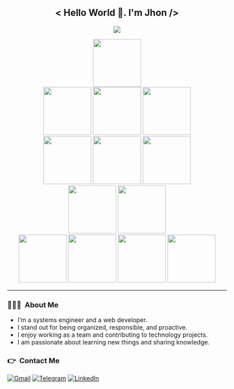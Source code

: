 <h2 align="center">
  < Hello World 👋. I'm Jhon />
</h2>
<p align="center">
  <img src="https://readme-typing-svg.herokuapp.com/?lines=Front-end%20web%20developer;4%2B%20years%20of%20coding%20experience;Always%20learning%20new%20tech&font=Pacifico&center=true&width=400&height=60&color=e44d26&vCenter=true&size=30%22">
</p>

<p align="center">
  <img width="110rem" src="https://www.vectorlogo.zone/logos/w3_html5/w3_html5-ar21.svg">
  </br>
  <img width="110rem" src="https://www.vectorlogo.zone/logos/w3_css/w3_css-ar21.svg">
  <img width="110rem" src="https://www.vectorlogo.zone/logos/sass-lang/sass-lang-ar21.svg">
  <img width="110rem" src="https://www.vectorlogo.zone/logos/getbootstrap/getbootstrap-ar21.svg">
  </br>
  <img width="110rem" src="https://www.vectorlogo.zone/logos/javascript/javascript-horizontal.svg">
  <img width="110rem" src="https://www.vectorlogo.zone/logos/reactjs/reactjs-ar21.svg">
  <img width="110rem" src="https://www.vectorlogo.zone/logos/vuejs/vuejs-ar21.svg">
  </br>
  <img width="110rem" src="https://www.vectorlogo.zone/logos/git-scm/git-scm-ar21.svg">
  <img width="110rem" src="https://www.vectorlogo.zone/logos/github/github-ar21.svg">
  </br>
  <img width="110rem" src="https://www.vectorlogo.zone/logos/mysql/mysql-ar21.svg">
  <img width="110rem" src="https://www.vectorlogo.zone/logos/mongodb/mongodb-ar21.svg">
  <img width="110rem" src="https://www.vectorlogo.zone/logos/php/php-ar21.svg">	
  <img width="110rem" src="https://www.vectorlogo.zone/logos/laravel/laravel-ar21.svg">
</p>
<hr>


### 👨🏻‍💻 &nbsp;About Me

- I’m a systems engineer and a web developer.
- I stand out for being organized, responsible, and proactive.
- I enjoy working as a team and contributing to technology projects. 
- I am passionate about learning new things and sharing knowledge.


### 👉 &nbsp;Contact Me

<p>
	<a href="mailto:hader.seven@gmail.com"><img img src="https://img.shields.io/badge/Gmail-%23EA4335.svg?style=plastic&logo=gmail&logoColor=white" alt="Gmail"/></a>
  	<a href="https://t.me/HaderxDev"><img src="https://img.shields.io/badge/Telegram-%230A66C2.svg?style=plastic&logo=telegram&logoColor=white" alt="Telegram"/></a>
	<a href="https://www.linkedin.com/in/7-hader"><img src="https://img.shields.io/badge/LinkedIn-%2300ACEE.svg?style=plastic&logo=linkedin&logoColor=white" alt="LinkedIn"/></a>
</p>
